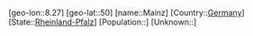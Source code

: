 ﻿---
location: [50,8.27]
type: City
tags:
- geo/City


SpocWebEntityId: 32223
isDeleted: false
confidential: public

---
[geo-lon::8.27]
[geo-lat::50]
[name::Mainz]
[Country::[Germany](geo/Continent/Europe/Germany.md)]
[State::[Rheinland-Pfalz](geo/Continent/Europe/Germany/Rheinland-Pfalz.md)]
[Population::]
[Unknown::]

